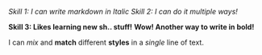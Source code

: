*Skill 1: I can write markdown in Italic*
_Skill 2: I can do it multiple ways!_

**Skill 3: Likes learning new sh.. stuff!**
__Wow! Another way to write in bold!__

I can _mix_ and __match__ different **styles** in a *single* line of text.
